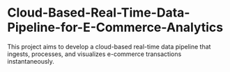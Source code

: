# Cloud-Based-Real-Time-Data-Pipeline-for-E-Commerce-Analytics
This project aims to develop a cloud-based real-time data pipeline that ingests, processes, and visualizes e-commerce transactions instantaneously.
